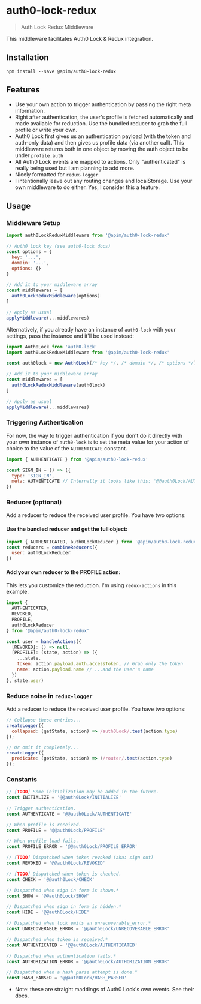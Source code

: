 # auth0-lock-redux
<!-- [![npm version](https://img.shields.io/npm/v/@apim/auth0-lock-redux.svg?style=flat-square)](https://www.npmjs.com/package/@apim/auth0-lock-redux) [![npm downloads](https://img.shields.io/npm/dm/@apim/auth0-lock-redux.svg?style=flat-square)](https://www.npmjs.com/package/@apim/auth0-lock-redux) [![build status](https://img.shields.io/travis/reactjs/@apim/auth0-lock-redux/master.svg?style=flat-square)](https://travis-ci.org/reactjs/@apim/auth0-lock-redux) -->

> Auth Lock Redux Middleware

This middleware facilitates Auth0 Lock & Redux integration.

## Installation

```
npm install --save @apim/auth0-lock-redux
```

## Features

* Use your own action to trigger authentication by passing the right meta information.
* Right after authentication, the user's profile is fetched automatically and made available for reduction. Use the bundled reducer to grab the full profile or write your own.
* Auth0 Lock first gives us an authentication payload (with the token and auth-only data) and then gives us profile data (via another call). This middleware returns both in one object by moving the auth object to be under `profile.auth`
* All Auth0 Lock events are mapped to actions. Only "authenticated" is really being used but I am planning to add more.
* Nicely formatted for `redux-logger`.
* I intentionally leave out any routing changes and localStorage. Use your own middleware to do either. Yes, I consider this a feature.

## Usage
### Middleware Setup
```javascript
import auth0LockReduxMiddleware from '@apim/auth0-lock-redux'

// Auth0 Lock key (see auth0-lock docs)
const options = {
  key: '...',
  domain: '...',
  options: {}
}

// Add it to your middleware array
const middlewares = [
  auth0LockReduxMiddleware(options)
]

// Apply as usual
applyMiddleware(...middlewares)
```
Alternatively, if you already have an instance of `auth0-lock` with your settings, pass the instance and it'll be used instead:
```javascript
import Auth0Lock from 'auth0-lock'
import auth0LockReduxMiddleware from '@apim/auth0-lock-redux'

const auth0lock = new Auth0Lock(/* key */, /* domain */, /* options */)

// Add it to your middleware array
const middlewares = [
  auth0LockReduxMiddleware(auth0lock)
]

// Apply as usual
applyMiddleware(...middlewares)
```
### Triggering Authentication
For now, the way to trigger authentication if you don't do it directly with your own instance of `auth0-lock` is to set the meta value for your action of choice to the value of the `AUTHENTICATE` constant.
```javascript
import { AUTHENTICATE } from '@apim/auth0-lock-redux'

const SIGN_IN = () => ({
  type: 'SIGN_IN',
  meta: AUTHENTICATE // Internally it looks like this: '@@auth0Lock/AUTHENTICATE'
})
```
### Reducer (optional)
Add a reducer to reduce the received user profile. You have two options:
#### Use the bundled reducer and get the full object:
```javascript
import { AUTHENTICATED, auth0LockReducer } from '@apim/auth0-lock-redux'
const reducers = combineReducers({
  user: auth0LockReducer
})
```
#### Add your own reducer to the PROFILE action:
This lets you customize the reduction. I'm using `redux-actions` in this example.
```javascript
import {
  AUTHENTICATED,
  REVOKED,
  PROFILE,
  auth0LockReducer
} from '@apim/auth0-lock-redux'

const user = handleActions({
  [REVOKED]: () => null,
  [PROFILE]: (state, action) => ({
    ...state,
    token: action.payload.auth.accessToken, // Grab only the token
    name: action.payload.name // ...and the user's name
  })
}, state.user)

```
### Reduce noise in `redux-logger`
Add a reducer to reduce the received user profile. You have two options:
```javascript
// Collapse these entries...
createLogger({
  collapsed: (getState, action) => /auth0Lock/.test(action.type)
});

// Or omit it completely...
createLogger({
  predicate: (getState, action) => !/router/.test(action.type)
});
```

### Constants
```javascript
// [TODO] Some initialization may be added in the future.
const INITIALIZE = '@@auth0Lock/INITIALIZE'

// Trigger authentication.
const AUTHENTICATE = '@@auth0Lock/AUTHENTICATE'

// When profile is received.
const PROFILE = '@@auth0Lock/PROFILE'

// When profile load fails.
const PROFILE_ERROR = '@@auth0Lock/PROFILE_ERROR'

// [TODO] Dispatched when token revoked (aka: sign out)
const REVOKED = '@@auth0Lock/REVOKED'

// [TODO] Dispatched when token is checked.
const CHECK = '@@auth0Lock/CHECK'

// Dispatched when sign in form is shown.*
const SHOW = '@@auth0Lock/SHOW'

// Dispatched when sign in form is hidden.*
const HIDE = '@@auth0Lock/HIDE'

// Dispatched when lock emits an unrecoverable_error.*
const UNRECOVERABLE_ERROR = '@@auth0Lock/UNRECOVERABLE_ERROR'

// Dispatched when token is received.*
const AUTHENTICATED = '@@auth0Lock/AUTHENTICATED'

// Dispatched when authentication fails.*
const AUTHORIZATION_ERROR = '@@auth0Lock/AUTHORIZATION_ERROR'

// Dispatched when a hash parse attempt is done.*
const HASH_PARSED = '@@auth0Lock/HASH_PARSED'
```
* Note: these are straight maddings of Auth0 Lock's own events. See their docs.
